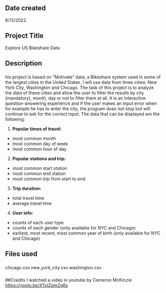 

## Date created
8/12/2022

## Project Title
Explore US Bikeshare Data

## Description
###
his project is based on "Motivate" data, a Bikeshare system used in some of the largest cities in the United States. I will use data from three cities: New York City, Washington and Chicago. The task of this project is to analyze the data of these cities and allow the user to filter the results by city (mandatory), month, day or not to filter them at all. It is an interactive question-answering experience and if the user makes an input error when for example he has to enter the city, the program does not stop but will continue to ask for the correct input. The data that can be displayed are the following:

1. __Popular times of travel:__
* most common month
* most common day of week
* most common hour of day
2. __Popular stations and trip:__
* most common start station
* most common end station
* most common trip from start to end
3. __Trip duration:__
* total travel time
* average travel time
4. __User info:__
* counts of each user type
* counts of each gender (only available for NYC and Chicago)
* earliest, most recent, most common year of birth (only available for NYC and Chicago)
###

## Files used
###
chicago.csv
new_york_city.csv
washington.csv
### 
##Credits
I watched a video in youtube by Cameron McKinzie https://youtu.be/XTolZqmZq6s
